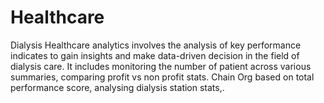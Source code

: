 # Healthcare
Dialysis Healthcare analytics involves the analysis of key performance indicates to gain insights and make data-driven decision in the field of dialysis care. It includes monitoring the number of patient across various summaries, comparing profit vs non profit stats. Chain Org based on total performance score, analysing dialysis station stats,.
